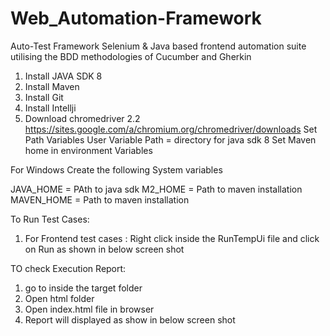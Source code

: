 # Web_Automation-Framework
Auto-Test Framework
Selenium & Java based frontend automation suite utilising the BDD methodologies of Cucumber and Gherkin

1. Install JAVA SDK 8
2. Install Maven
3. Install Git
4. Install Intellji
5. Download chromedriver 2.2 https://sites.google.com/a/chromium.org/chromedriver/downloads
Set Path Variables
User Variable Path = directory for java sdk 8 Set Maven home in environment Variables

For Windows
Create the following System variables

JAVA_HOME = PAth to java sdk
M2_HOME = Path to maven installation
MAVEN_HOME = Path to maven installation

To Run Test Cases:

1. For Frontend test cases : Right click inside the RunTempUi file and click on Run as shown in below screen shot


TO check Execution Report:
 1. go to inside the target folder 
 2. Open html folder
 3. Open index.html file in browser
 4. Report will displayed as show in below screen shot
 
